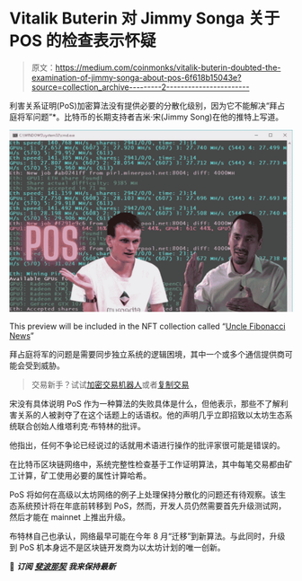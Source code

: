 # Vitalik Buterin 对 Jimmy Songa 关于 POS 的检查表示怀疑

> 原文：<https://medium.com/coinmonks/vitalik-buterin-doubted-the-examination-of-jimmy-songa-about-pos-6f618b15043e?source=collection_archive---------2----------------------->

利害关系证明(PoS)加密算法没有提供必要的分散化级别，因为它不能解决“拜占庭将军问题”*。比特币的长期支持者吉米·宋(Jimmy Song)在他的推特上写道。

![](img/f272227a9615f6a369c7e227e159bce4.png)

This preview will be included in the NFT collection called “[Uncle Fibonacci News](https://opensea.io/collection/uncle-fibonacci-news)”

拜占庭将军的问题是需要同步独立系统的逻辑困境，其中一个或多个通信提供商可能会受到威胁。

> 交易新手？试试[加密交易机器人](/coinmonks/crypto-trading-bot-c2ffce8acb2a)或者[复制交易](/coinmonks/top-10-crypto-copy-trading-platforms-for-beginners-d0c37c7d698c)

宋没有具体说明 PoS 作为一种算法的失败具体是什么，但他表示，那些不了解利害关系的人被剥夺了在这个话题上的话语权。他的声明几乎立即招致以太坊生态系统联合创始人维塔利克·布特林的批评。

他指出，任何不争论已经说过的话就用术语进行操作的批评家很可能是错误的。

在比特币区块链网络中，系统完整性检查基于工作证明算法，其中每笔交易都由矿工计算，矿工使用必要的属性计算哈希。

PoS 将如何在高级以太坊网络的例子上处理保持分散化的问题还有待观察。该生态系统预计将在年底前转移到 PoS，然而，开发人员仍然需要首先升级测试网，然后才能在 mainnet 上推出升级。

布特林自己也承认，网络最早可能在今年 8 月“迁移”到新算法。与此同时，升级到 PoS 机本身远不是区块链开发商为以太坊计划的唯一创新。

📰 ***订阅*** [***斐波那契***](/@unclefibonacci) ***我来保持最新***
